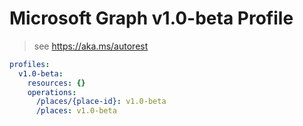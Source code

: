 # Microsoft Graph v1.0-beta Profile

> see https://aka.ms/autorest

``` yaml
profiles:
  v1.0-beta:
    resources: {}
    operations:
      /places/{place-id}: v1.0-beta
      /places: v1.0-beta

```
